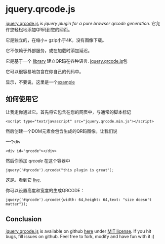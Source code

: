 # jquery.qrcode.js

<a href='http://jeromeetienne.github.com/jquery-qrcode'>jquery.qrcode.js</a>
is *jquery plugin for a pure browser qrcode generation*.
它允许您轻松地添加QR码到您的网页。

它是独立的，在缩小+ gzip小于4K，没有图像下载。

它不依赖于外部服务，或在加载时添加延迟。

它是基于一个 <a href='http://www.d-project.com/qrcode/index.html'>library</a>
建立QR码在各种语言. <a href='http://jeromeetienne.github.com/jquery-qrcode'>jquery.qrcode.js</a>包

它可以很容易地包含在你自己的代码中。

显示，不要说，这里是一个<a href='https://github.com/jeromeetienne/jquery-qrcode/blob/master/examples/basic.html'>example</a>

## 如何使用它

让我走你通过它。首先将它包含在您的网页中，与通常的脚本标记
    
    <script type="text/javascript" src="jquery.qrcode.min.js"></script>

然后创建一个DOM元素会包含生成的QR码图像。让我们说

一个div

    <div id="qrcode"></div>

然后你添加 *qrcode* 在这个容器中

    jquery('#qrcode').qrcode("this plugin is great");

这是。看到它 <a href='examples/basic.html'>live</a>.

你可以设置高度和宽度的生成QRCODE：

    jquery('#qrcode').qrcode({width: 64,height: 64,text: "size doesn't matter"});


## Conclusion
<a href='http://jeromeetienne.github.com/jquery-qrcode'>jquery.qrcode.js</a> is available on github
<a href='https://github.com/jeromeetienne/jquery-qrcode'>here</a>
under <a href='https://github.com/jeromeetienne/jquery-qrcode/blob/master/MIT-LICENSE.txt'>MIT license</a>.
If you hit bugs, fill issues on github.
Feel free to fork, modify and have fun with it :)
